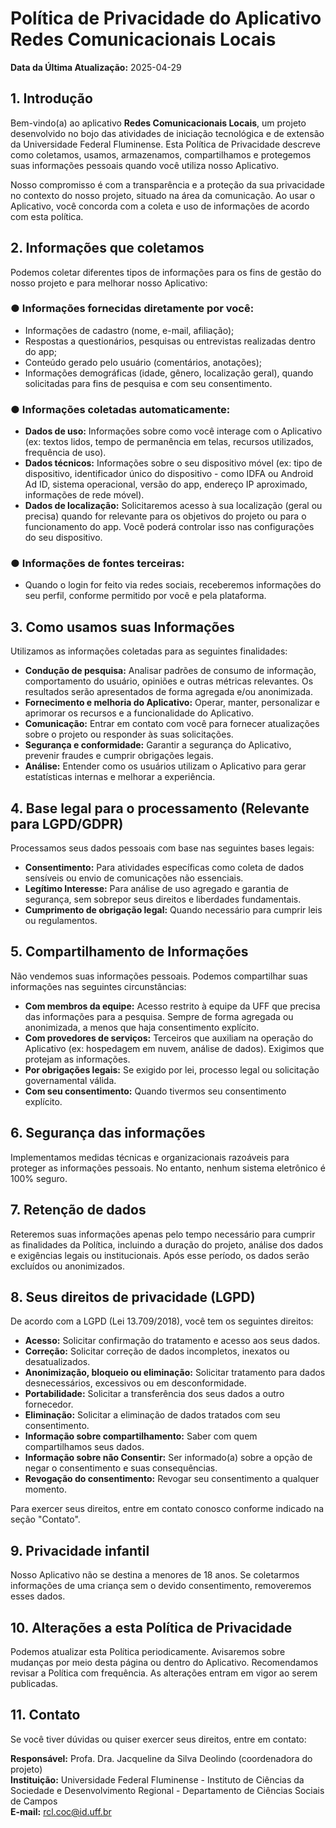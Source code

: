 
# Política de Privacidade do Aplicativo Redes Comunicacionais Locais

**Data da Última Atualização:** 2025-04-29

## 1. Introdução

Bem-vindo(a) ao aplicativo **Redes Comunicacionais Locais**, um projeto desenvolvido no bojo das atividades de iniciação tecnológica e de extensão da Universidade Federal Fluminense. Esta Política de Privacidade descreve como coletamos, usamos, armazenamos, compartilhamos e protegemos suas informações pessoais quando você utiliza nosso Aplicativo.

Nosso compromisso é com a transparência e a proteção da sua privacidade no contexto do nosso projeto, situado na área da comunicação. Ao usar o Aplicativo, você concorda com a coleta e uso de informações de acordo com esta política.

## 2. Informações que coletamos

Podemos coletar diferentes tipos de informações para os fins de gestão do nosso projeto e para melhorar nosso Aplicativo:

### ● Informações fornecidas diretamente por você:
- Informações de cadastro (nome, e-mail, afiliação);
- Respostas a questionários, pesquisas ou entrevistas realizadas dentro do app;
- Conteúdo gerado pelo usuário (comentários, anotações);
- Informações demográficas (idade, gênero, localização geral), quando solicitadas para fins de pesquisa e com seu consentimento.

### ● Informações coletadas automaticamente:
- **Dados de uso:** Informações sobre como você interage com o Aplicativo (ex: textos lidos, tempo de permanência em telas, recursos utilizados, frequência de uso).
- **Dados técnicos:** Informações sobre o seu dispositivo móvel (ex: tipo de dispositivo, identificador único do dispositivo - como IDFA ou Android Ad ID, sistema operacional, versão do app, endereço IP aproximado, informações de rede móvel).
- **Dados de localização:** Solicitaremos acesso à sua localização (geral ou precisa) quando for relevante para os objetivos do projeto ou para o funcionamento do app. Você poderá controlar isso nas configurações do seu dispositivo.

### ● Informações de fontes terceiras:
- Quando o login for feito via redes sociais, receberemos informações do seu perfil, conforme permitido por você e pela plataforma.

## 3. Como usamos suas Informações

Utilizamos as informações coletadas para as seguintes finalidades:

- **Condução de pesquisa:** Analisar padrões de consumo de informação, comportamento do usuário, opiniões e outras métricas relevantes. Os resultados serão apresentados de forma agregada e/ou anonimizada.
- **Fornecimento e melhoria do Aplicativo:** Operar, manter, personalizar e aprimorar os recursos e a funcionalidade do Aplicativo.
- **Comunicação:** Entrar em contato com você para fornecer atualizações sobre o projeto ou responder às suas solicitações.
- **Segurança e conformidade:** Garantir a segurança do Aplicativo, prevenir fraudes e cumprir obrigações legais.
- **Análise:** Entender como os usuários utilizam o Aplicativo para gerar estatísticas internas e melhorar a experiência.

## 4. Base legal para o processamento (Relevante para LGPD/GDPR)

Processamos seus dados pessoais com base nas seguintes bases legais:

- **Consentimento:** Para atividades específicas como coleta de dados sensíveis ou envio de comunicações não essenciais.
- **Legítimo Interesse:** Para análise de uso agregado e garantia de segurança, sem sobrepor seus direitos e liberdades fundamentais.
- **Cumprimento de obrigação legal:** Quando necessário para cumprir leis ou regulamentos.

## 5. Compartilhamento de Informações

Não vendemos suas informações pessoais. Podemos compartilhar suas informações nas seguintes circunstâncias:

- **Com membros da equipe:** Acesso restrito à equipe da UFF que precisa das informações para a pesquisa. Sempre de forma agregada ou anonimizada, a menos que haja consentimento explícito.
- **Com provedores de serviços:** Terceiros que auxiliam na operação do Aplicativo (ex: hospedagem em nuvem, análise de dados). Exigimos que protejam as informações.
- **Por obrigações legais:** Se exigido por lei, processo legal ou solicitação governamental válida.
- **Com seu consentimento:** Quando tivermos seu consentimento explícito.

## 6. Segurança das informações

Implementamos medidas técnicas e organizacionais razoáveis para proteger as informações pessoais. No entanto, nenhum sistema eletrônico é 100% seguro.

## 7. Retenção de dados

Reteremos suas informações apenas pelo tempo necessário para cumprir as finalidades da Política, incluindo a duração do projeto, análise dos dados e exigências legais ou institucionais. Após esse período, os dados serão excluídos ou anonimizados.

## 8. Seus direitos de privacidade (LGPD)

De acordo com a LGPD (Lei 13.709/2018), você tem os seguintes direitos:

- **Acesso:** Solicitar confirmação do tratamento e acesso aos seus dados.
- **Correção:** Solicitar correção de dados incompletos, inexatos ou desatualizados.
- **Anonimização, bloqueio ou eliminação:** Solicitar tratamento para dados desnecessários, excessivos ou em desconformidade.
- **Portabilidade:** Solicitar a transferência dos seus dados a outro fornecedor.
- **Eliminação:** Solicitar a eliminação de dados tratados com seu consentimento.
- **Informação sobre compartilhamento:** Saber com quem compartilhamos seus dados.
- **Informação sobre não Consentir:** Ser informado(a) sobre a opção de negar o consentimento e suas consequências.
- **Revogação do consentimento:** Revogar seu consentimento a qualquer momento.

Para exercer seus direitos, entre em contato conosco conforme indicado na seção "Contato".

## 9. Privacidade infantil

Nosso Aplicativo não se destina a menores de 18 anos. Se coletarmos informações de uma criança sem o devido consentimento, removeremos esses dados.

## 10. Alterações a esta Política de Privacidade

Podemos atualizar esta Política periodicamente. Avisaremos sobre mudanças por meio desta página ou dentro do Aplicativo. Recomendamos revisar a Política com frequência. As alterações entram em vigor ao serem publicadas.

## 11. Contato

Se você tiver dúvidas ou quiser exercer seus direitos, entre em contato:

**Responsável:** Profa. Dra. Jacqueline da Silva Deolindo (coordenadora do projeto)  
**Instituição:** Universidade Federal Fluminense - Instituto de Ciências da Sociedade e Desenvolvimento Regional - Departamento de Ciências Sociais de Campos  
**E-mail:** rcl.coc@id.uff.br
